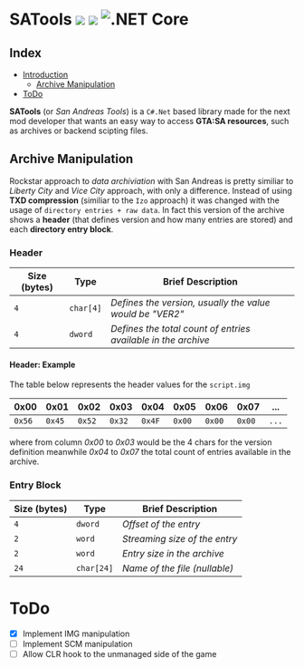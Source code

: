 # SATools <img src="https://img.shields.io/badge/Version-1.0-informational" /> <img src="https://img.shields.io/badge/License-GPL%20v2.0-informational" /> ![.NET Core](https://github.com/BlackMesaDude/SATools/workflows/.NET%20Core/badge.svg)

## Index
<!--ts-->
   * [Introduction](#Introduction)
      * [Archive Manipulation](#archive-manipulation)
   * [ToDo](#todo)
<!--te-->

**SATools** (or *San Andreas Tools*) is a ```C#.Net``` based library made for the next mod developer that wants an easy way to access **GTA:SA resources**, such as archives or backend scipting files.

## Archive Manipulation

Rockstar approach to *data archiviation* with San Andreas is pretty similiar to *Liberty City* and *Vice City* approach, with only a difference. Instead of using **TXD compression** (similiar to the ```Izo``` approach) it was changed with the usage of ```directory entries + raw data```. In fact this version of the archive shows a **header** (that defines version and how many entries are stored) and each **directory entry block**.

### Header

| **Size (bytes)** 	| **Type**    	| **Brief Description**                                           	|
|--------------	|---------	|-------------------------------------------------------------	|
| ```4```            	| ```char[4]``` 	| *Defines the version, usually the value would be "VER2"*      	|
| ```4```            	| ```dword```   	| *Defines the total count of entries available in the archive* 	|

#### Header: Example

The table below represents the header values for the ```script.img```

| **0x00** 	| **0x01** 	| **0x02** 	| **0x03** 	| **0x04** 	| **0x05** 	| **0x06** 	| **0x07** 	| **...** 	|
|-----------	|-----------	|-----------	|------------	|-----------	|-----------	|-----------	|-----------	|-----------	|
| ```0x56```  | ```0x45``` 	| ```0x52``` 	| ```0x32``` 	| ```0x4F``` 	| ```0x00``` 	| ```0x00``` 	| ```0x00``` 	| ```...``` 	|

where from column *0x00* to *0x03* would be the 4 chars for the version definition meanwhile *0x04* to *0x07* the total count of entries available in the archive.

### Entry Block 

| **Size (bytes)** 	      | **Type**        | **Brief Description**           |
|-----------------	      |----------	      |--------------------------------	|
| ```4```            	    | ```dword```    	| *Offset of the entry*         	|
| ```2```            	    | ```word```     	| *Streaming size of the entry* 	|
| ```2```            	    | ```word```     	| *Entry size in the archive*   	|
| ```24```           	    | ```char[24]``` 	| *Name of the file (nullable)* 	|

# ToDo

- [x] Implement IMG manipulation
- [ ] Implement SCM manipulation
- [ ] Allow CLR hook to the unmanaged side of the game

